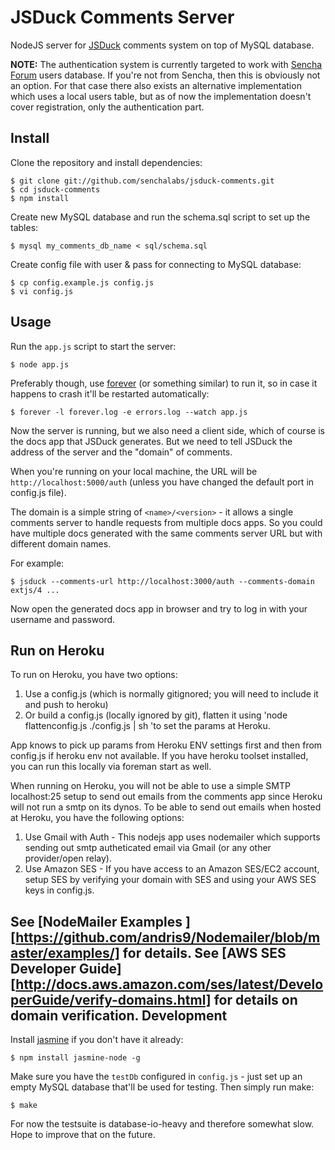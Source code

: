 JSDuck Comments Server
======================

NodeJS server for [JSDuck][] comments system on top of MySQL database.

**NOTE:** The authentication system is currently targeted to work with
[Sencha Forum][] users database.  If you're not from Sencha, then this
is obviously not an option.  For that case there also exists an
alternative implementation which uses a local users table, but as of
now the implementation doesn't cover registration, only the
authentication part.

[JSDuck]: https://github.com/senchalabs/jsduck
[Sencha Forum]: http://www.sencha.com/forum/


Install
-------

Clone the repository and install dependencies:

    $ git clone git://github.com/senchalabs/jsduck-comments.git
    $ cd jsduck-comments
    $ npm install

Create new MySQL database and run the schema.sql script to set up the
tables:

    $ mysql my_comments_db_name < sql/schema.sql

Create config file with user & pass for connecting to MySQL database:

    $ cp config.example.js config.js
    $ vi config.js


Usage
-----

Run the `app.js` script to start the server:

    $ node app.js

Preferably though, use [forever][] (or something similar) to run it,
so in case it happens to crash it'll be restarted automatically:

    $ forever -l forever.log -e errors.log --watch app.js

[forever]: https://github.com/nodejitsu/forever

Now the server is running, but we also need a client side, which of
course is the docs app that JSDuck generates.  But we need to tell
JSDuck the address of the server and the "domain" of comments.

When you're running on your local machine, the URL will be
`http://localhost:5000/auth` (unless you have changed the default port
in config.js file).

The domain is a simple string of `<name>/<version>` - it allows a
single comments server to handle requests from multiple docs apps.  So
you could have multiple docs generated with the same comments server
URL but with different domain names.

For example:

    $ jsduck --comments-url http://localhost:3000/auth --comments-domain extjs/4 ...

Now open the generated docs app in browser and try to log in with your
username and password.

Run on Heroku
-------------
To run on Heroku, you have two options:
1. Use a config.js (which is normally gitignored; you will need to include it and push to heroku)
2. Or build a config.js (locally ignored by git), flatten it using 'node flattenconfig.js ./config.js | sh 'to set the params at Heroku.

App knows to pick up params from Heroku ENV settings first and then from config.js if heroku env not available. If you have heroku toolset installed, you can run this locally via foreman start as well.

When running on Heroku, you will not be able to use a simple SMTP localhost:25 setup to send out emails from the comments app since Heroku will not run a smtp on its dynos. To be able to send out emails when hosted at Heroku, you have the following options:
1. Use Gmail with Auth - This nodejs app uses nodemailer which supports sending out smtp autheticated email via Gmail (or any other provider/open relay).
2. Use Amazon SES - If you have access to an Amazon SES/EC2 account, setup SES by verifying your domain with SES and using your AWS SES keys in config.js.

See [NodeMailer Examples ][https://github.com/andris9/Nodemailer/blob/master/examples/] for details.
See [AWS SES Developer Guide][http://docs.aws.amazon.com/ses/latest/DeveloperGuide/verify-domains.html] for details on domain verification.
Development
-----------

Install [jasmine][] if you don't have it already:

    $ npm install jasmine-node -g

[jasmine]: https://github.com/mhevery/jasmine-node

Make sure you have the `testDb` configured in `config.js` - just set
up an empty MySQL database that'll be used for testing.  Then simply
run make:

    $ make

For now the testsuite is database-io-heavy and therefore somewhat
slow.  Hope to improve that on the future.
